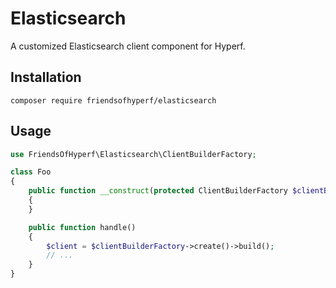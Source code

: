 # Elasticsearch

A customized Elasticsearch client component for Hyperf.

## Installation

```shell
composer require friendsofhyperf/elasticsearch
```

## Usage

```php
use FriendsOfHyperf\Elasticsearch\ClientBuilderFactory;

class Foo
{
    public function __construct(protected ClientBuilderFactory $clientBuilderFactory)
    {
    }

    public function handle()
    {
        $client = $clientBuilderFactory->create()->build();
        // ...
    }
}
```